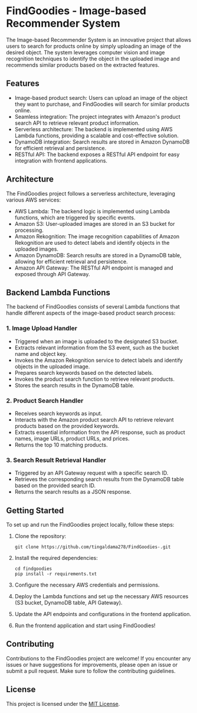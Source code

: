 # FindGoodies - Image-based Recommender System

The Image-based Recommender System is an innovative project that allows users to search for products online by simply uploading an image of the desired object. The system leverages computer vision and image recognition techniques to identify the object in the uploaded image and recommends similar products based on the extracted features.

## Features

- Image-based product search: Users can upload an image of the object they want to purchase, and FindGoodies will search for similar products online.
- Seamless integration: The project integrates with Amazon's product search API to retrieve relevant product information.
- Serverless architecture: The backend is implemented using AWS Lambda functions, providing a scalable and cost-effective solution.
- DynamoDB integration: Search results are stored in Amazon DynamoDB for efficient retrieval and persistence.
- RESTful API: The backend exposes a RESTful API endpoint for easy integration with frontend applications.

## Architecture

The FindGoodies project follows a serverless architecture, leveraging various AWS services:

- AWS Lambda: The backend logic is implemented using Lambda functions, which are triggered by specific events.
- Amazon S3: User-uploaded images are stored in an S3 bucket for processing.
- Amazon Rekognition: The image recognition capabilities of Amazon Rekognition are used to detect labels and identify objects in the uploaded images.
- Amazon DynamoDB: Search results are stored in a DynamoDB table, allowing for efficient retrieval and persistence.
- Amazon API Gateway: The RESTful API endpoint is managed and exposed through API Gateway.

## Backend Lambda Functions

The backend of FindGoodies consists of several Lambda functions that handle different aspects of the image-based product search process:

### 1. Image Upload Handler

- Triggered when an image is uploaded to the designated S3 bucket.
- Extracts relevant information from the S3 event, such as the bucket name and object key.
- Invokes the Amazon Rekognition service to detect labels and identify objects in the uploaded image.
- Prepares search keywords based on the detected labels.
- Invokes the product search function to retrieve relevant products.
- Stores the search results in the DynamoDB table.

### 2. Product Search Handler

- Receives search keywords as input.
- Interacts with the Amazon product search API to retrieve relevant products based on the provided keywords.
- Extracts essential information from the API response, such as product names, image URLs, product URLs, and prices.
- Returns the top 10 matching products.

### 3. Search Result Retrieval Handler

- Triggered by an API Gateway request with a specific search ID.
- Retrieves the corresponding search results from the DynamoDB table based on the provided search ID.
- Returns the search results as a JSON response.

## Getting Started

To set up and run the FindGoodies project locally, follow these steps:

1. Clone the repository:

   ```
   git clone https://github.com/tingaldama278/FindGoodies-.git
   ```
2. Install the required dependencies:

   ```
   cd findgoodies
   pip install -r requirements.txt
   ```
3. Configure the necessary AWS credentials and permissions.
4. Deploy the Lambda functions and set up the necessary AWS resources (S3 bucket, DynamoDB table, API Gateway).
5. Update the API endpoints and configurations in the frontend application.
6. Run the frontend application and start using FindGoodies!

## Contributing

Contributions to the FindGoodies project are welcome! If you encounter any issues or have suggestions for improvements, please open an issue or submit a pull request. Make sure to follow the contributing guidelines.

## License

This project is licensed under the [MIT License](LICENSE).
